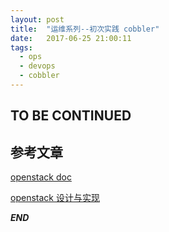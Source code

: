 ```yaml
---
layout: post
title:  "运维系列--初次实践 cobbler"
date:   2017-06-25 21:00:11
tags: 
  - ops
  - devops
  - cobbler
---
```


## TO BE CONTINUED






## 参考文章



[openstack doc](http://docs.openstack.org/mitaka/networking-guide/intro-os-networking-overview.html)

[openstack 设计与实现](https://www.amazon.cn/Open-Stack%E8%AE%BE%E8%AE%A1%E4%B8%8E%E5%AE%9E%E7%8E%B0-%E8%8B%B1%E7%89%B9%E5%B0%94%E5%BC%80%E6%BA%90%E6%8A%80%E6%9C%AF%E4%B8%AD%E5%BF%83/dp/B00WG4WJ9I/ref=sr_1_1?ie=UTF8&qid=1471599232&sr=8-1&keywords=openstack+%E8%AE%BE%E8%AE%A1%E4%B8%8E%E5%AE%9E%E7%8E%B0)

 ***END***